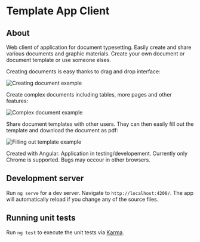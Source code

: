 # Template App Client
## About
Web client of application for document typesetting. Easily create and share various documents and graphic materials. Create your own document or document template or use someone elses.  

Creating documents is easy thanks to drag and drop interface:

![Creating document example](https://imgur.com/FxkHP6f.gif)

Create complex documents including tables, more pages and other features: 

![Complex document example](https://imgur.com/kBAzj1P.jpg)

Share document templates with other users. They can then easily fill out the template and download the document as pdf:

![Filling out template example](https://imgur.com/o2Fyjut.gif)

Created with Angular. 
Application in testing/developement. Currently only Chrome is supported. Bugs may occour in other browsers.

## Development server
Run `ng serve` for a dev server. Navigate to `http://localhost:4200/`. The app will automatically reload if you change any of the source files.

## Running unit tests

Run `ng test` to execute the unit tests via [Karma](https://karma-runner.github.io).

